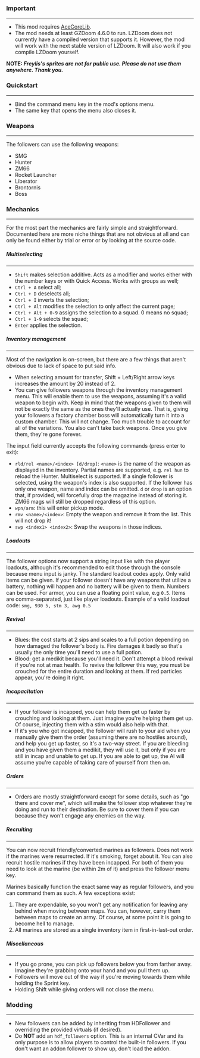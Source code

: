 ### Important
---
- This mod requires [AceCoreLib](https://gitlab.com/accensi/hd-addons/acecorelib).
- The mod needs at least GZDoom 4.6.0 to run. LZDoom does not currently have a compiled version that supports it. However, the mod will work with the next stable version of LZDoom. It will also work if you compile LZDoom yourself.

**NOTE: *Freylis's sprites are not for public use. Please do not use them anywhere. Thank you.***

### Quickstart
---
- Bind the command menu key in the mod's options menu.
- The same key that opens the menu also closes it.

### Weapons
---
The followers can use the following weapons:
- SMG
- Hunter
- ZM66
- Rocket Launcher
- Liberator
- Brontornis
- Boss

### Mechanics
---
For the most part the mechanics are fairly simple and straightforward. Documented here are more niche things that are not obvious at all and can only be found either by trial or error or by looking at the source code.

##### Multiselecting
---
- `Shift` makes selection additive. Acts as a modifier and works either with the number keys or with Quick Access. Works with groups as well;
- `Ctrl + A` select all;
- `Ctrl + D` deselects all;
- `Ctrl + I` inverts the selection;
- `Ctrl + Alt` modifies the selection to only affect the current page;
- `Ctrl + Alt + 0-9` assigns the selection to a squad. 0 means no squad;
- `Ctrl + 1-9` selects the squad;
- `Enter` applies the selection.

##### Inventory management
---
Most of the navigation is on-screen, but there are a few things that aren't obvious due to lack of space to put said info.
- When selecting amount for transfer, Shift + Left/Right arrow keys increases the amount by 20 instead of 2.
- You can give followers weapons through the inventory management menu. This will enable them to use the weapons, assuming it's a valid weapon to begin with. Keep in mind that the weapons given to them will not be exactly the same as the ones they'll actually use. That is, giving your followers a factory chamber boss will automatically turn it into a custom chamber. This will not change. Too much trouble to account for all of the variations. You also can't take back weapons. Once you give them, they're gone forever.

The input field currently accepts the following commands (press enter to exit):
- `rld/rel <name>/<index> [d/drop]`: `<name>` is the name of the weapon as displayed in the inventory. Partial names are supported, e.g. `rel hun` to reload the Hunter. Multiselect is supported. If a single follower is selected, using the weapon's index is also supported. If the follower has only one weapon, name and index can be omitted. `d` or `drop` is an option that, if provided, will forcefully drop the magazine instead of storing it. ZM66 mags will still be dropped regardless of this option.
- `wpn/arm`: this will enter pickup mode.
- `rmv <name>/<index>`: Empty the weapon and remove it from the list. This will not drop it!
- `swp <index1> <index2>`: Swap the weapons in those indices.

##### Loadouts
---
The follower options now support a string input like with the player loadouts, although it's recommended to edit those through the console because menu input is janky. The standard loadout codes apply. Only valid items can be given. If your follower doesn't have any weapons that utilize a battery, nothing will happen and no battery will be given to them. Numbers can be used. For armor, you can use a floating point value, e.g `0.5`. Items are comma-separated, just like player loadouts. Example of a valid loadout code: `smg, 930 5, stm 3, awg 0.5`

##### Revival
---
- Blues: the cost starts at 2 sips and scales to a full potion depending on how damaged the follower's body is. Fire damages it badly so that's usually the only time you'll need to use a full potion.
- Blood: get a medikit because you'll need it. Don't attempt a blood revival if you're not at max health. To revive the follower this way, you must be crouched for the entire duration and looking at them. If red particles appear, you're doing it right.

##### Incapacitation
---
- If your follower is incapped, you can help them get up faster by crouching and looking at them. Just imagine you're helping them get up. Of course, injecting them with a stim would also help with that.
- If it's you who got incapped, the follower will rush to your aid when you manually give them the order (assuming there are no hostiles around), and help you get up faster, so it's a two-way street. If you are bleeding and you have given them a medikit, they will use it, but only if you are still in incap and unable to get up. If you are able to get up, the AI will assume you're capable of taking care of yourself from then on.

##### Orders
---
- Orders are mostly straightforward except for some details, such as "go there and cover me", which will make the follower stop whatever they're doing and run to their destination. Be sure to cover them if you can because they won't engage any enemies on the way.

##### Recruiting
---
You can now recruit friendly/converted marines as followers. Does not work if the marines were resurrected. If it's smoking, forget about it. You can also recruit hostile marines if they have been incapped. For both of them you need to look at the marine (be within 2m of it) and press the follower menu key.

Marines basically function the exact same way as regular followers, and you can command them as such. A few exceptions exist:
1. They are expendable, so you won't get any notification for leaving any behind when moving between maps. You can, however, carry them between maps to create an army. Of course, at some point it is going to become hell to manage.
2. All marines are stored as a single inventory item in first-in-last-out order.

##### Miscellaneous
---
- If you go prone, you can pick up followers below you from farther away. Imagine they're grabbing onto your hand and you pull them up.
- Followers will move out of the way if you're moving towards them while holding the Sprint key.
- Holding Shift while giving orders will not close the menu.

### Modding
---
- New followers can be added by inheriting from HDFollower and overriding the provided virtuals (if desired).
- Do **NOT** add an `hdf_followers` option. This is an internal CVar and its only purpose is to allow players to control the built-in followers. If you don't want an addon follower to show up, don't load the addon.